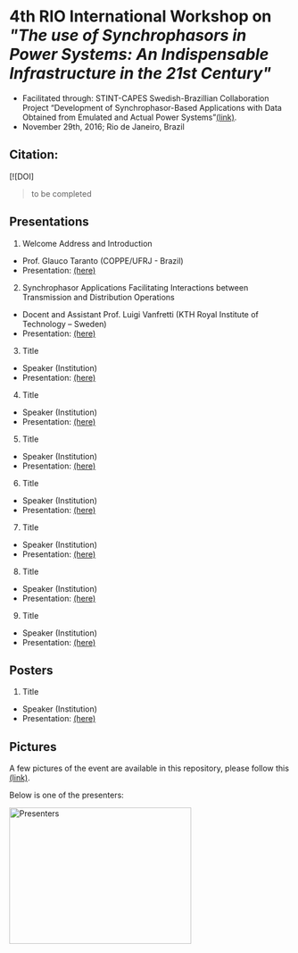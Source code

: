 # 4th RIO International Workshop on *"The use of Synchrophasors in Power Systems: An Indispensable Infrastructure in the 21st Century"*

- Facilitated through: STINT-CAPES Swedish-Brazillian Collaboration Project “Development of Synchrophasor-Based Applications with Data Obtained from Emulated and Actual Power Systems”[(link)](http://www.stint.se/en/241/var/newsID/357).
- November 29th, 2016; Rio de Janeiro, Brazil

## Citation:
[![DOI]

> to be completed

## Presentations
 
1. Welcome Address and Introduction
  - Prof. Glauco Taranto (COPPE/UFRJ - Brazil)
  - Presentation: [(here)]()

2. Synchrophasor Applications Facilitating Interactions between Transmission and Distribution Operations
  - Docent and Assistant Prof. Luigi Vanfretti (KTH Royal Institute of Technology – Sweden)
  - Presentation: [(here)]()
  
3. Title
  - Speaker (Institution)
  - Presentation: [(here)]()
  
4. Title
  - Speaker (Institution)
  - Presentation: [(here)]()

5. Title
  - Speaker (Institution)
  - Presentation: [(here)]()

6. Title
  - Speaker (Institution)
  - Presentation: [(here)]()

7. Title
  - Speaker (Institution)
  - Presentation: [(here)]()

8. Title
  - Speaker (Institution)
  - Presentation: [(here)]()

9. Title
  - Speaker (Institution)
  - Presentation: [(here)]()

## Posters
   
1. Title
  - Speaker (Institution)
  - Presentation: [(here)]()


## Pictures
A few pictures of the event are available in this repository, please follow this [(link)]().

Below is one of the presenters:

<img src="" alt="Presenters" width="326" height="244">
